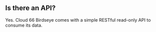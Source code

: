 

## Is there an API?
Yes. Cloud 66 Birdseye comes with a simple RESTful read-only API to consume its data.

